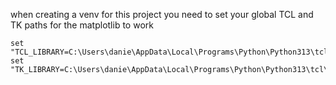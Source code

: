 when creating a venv for this project you need to set your global TCL and TK paths for the matplotlib to work
```
set "TCL_LIBRARY=C:\Users\danie\AppData\Local\Programs\Python\Python313\tcl\tcl8.6"
set "TK_LIBRARY=C:\Users\danie\AppData\Local\Programs\Python\Python313\tcl\tk8.6"
```